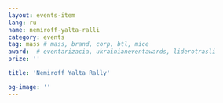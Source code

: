 ```yaml
---
layout: events-item
lang: ru
name: nemiroff-yalta-ralli
category: events
tag: mass # mass, brand, corp, btl, mice
award:  # eventarizacia, ukrainianeventawards, liderotrasli
prize: ''

title: 'Nemiroff Yalta Rally'

og-image: ''
---
```


